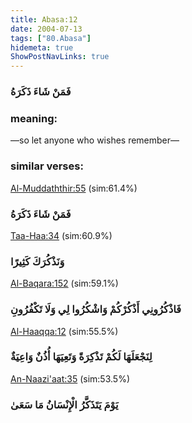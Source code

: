 ```yaml
---
title: Abasa:12
date: 2004-07-13
tags: ["80.Abasa"]
hidemeta: true 
ShowPostNavLinks: true 
---
```

### فَمَنْ شَاءَ ذَكَرَهُ
### meaning: 
—so let anyone who wishes remember—
### similar verses: 

[Al-Muddaththir:55](/74/55) (sim:61.4%)

### فَمَنْ شَاءَ ذَكَرَهُ

[Taa-Haa:34](/20/34) (sim:60.9%)

### وَنَذْكُرَكَ كَثِيرًا

[Al-Baqara:152](/2/152) (sim:59.1%)

### فَاذْكُرُونِي أَذْكُرْكُمْ وَاشْكُرُوا لِي وَلَا تَكْفُرُونِ

[Al-Haaqqa:12](/69/12) (sim:55.5%)

### لِنَجْعَلَهَا لَكُمْ تَذْكِرَةً وَتَعِيَهَا أُذُنٌ وَاعِيَةٌ

[An-Naazi'aat:35](/79/35) (sim:53.5%)

### يَوْمَ يَتَذَكَّرُ الْإِنْسَانُ مَا سَعَىٰ
